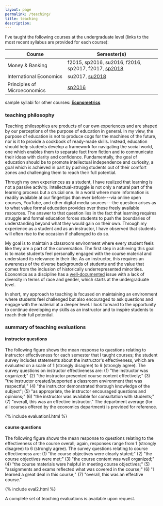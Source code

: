 ```yaml
---
layout: page
permalink: /teaching/
title: teaching
description: 
---
```


I've taught the following courses at the undergraduate level (links to the most recent syllabus are provided for each course):

 Course                        | Semester(s)                                         
-------------------------------|-----------------------------------------------------
 Money & Banking               | f2015, sp2016, su2016, f2016, sp2017, f2017, [sp2018](https://drive.google.com/open?id=1-KsqTI43-Aj7o74THp9516iQazxGA0Fp)
 International Economics       | su2017, [su2018](https://drive.google.com/open?id=19bNOvuJUcOuJfaMDThSlAZXRHv24Qy5o)
 Principles of Microeconomics | [sp2016](https://drive.google.com/open?id=1djcMuDbCogYAHh9QyxppcZCMu40k0WLL)

sample syllabi for other courses:
[__Econometrics__](https://drive.google.com/file/d/183l0T59HO4IEGAhSFBIUc2tuBFcQJbZZ)

### teaching philosophy
Teaching philosophies are products of our own experiences and are shaped by our perceptions of the purpose of education in general. In my view, the purpose of education is not to produce cogs for the machines of the future, nor is it to provide a cookbook of ready-made skills. Instead, education should help students develop a framework for navigating the social world, one which enables them to separate fact from fiction and to communicate their ideas with clarity and confidence. Fundamentally, the goal of education should be to promote intellectual independence and curiosity, a goal which is achieved in part by pushing students out of their comfort zones and challenging them to reach their full potential.

Through my own experiences as a student, I have realized that learning is not a passive activity. Intellectual-struggle is not only a natural part of the learning process but a crucial one. In a world where more information is readily available at our fingertips than ever before---via online open courses, YouTube, and other digital media sources---the question arises as to what value formal education provides over these freely available resources. The answer to that question lies in the fact that learning requires struggle and formal education forces students to push the boundaries of understanding beyond what they would gain on their own. Through my experience as a student and as an instructor, I have observed that students will often rise to the occasion if challenged to do so.

My goal is to maintain a classroom environment where every student feels like they are a part of the conversation. The first step in achieving this goal is to make students feel personally engaged with the course material and understand its relevance in their life. As an instructor, this requires an awareness of the diverse backgrounds of students and the value that comes from the inclusion of historically underrepresented minorities. Economics as a discipline has a [well-documented](https://www.aeaweb.org/articles?id=10.1257/jep.30.4.221) issue with a lack of diversity in terms of race and gender, which starts at the undergraduate level.

In short, my approach to teaching is focused on maintaining an environment where students feel challenged but also encouraged to ask questions and engage with the material at a deeper level. I  look forward to the opportunity to continue developing my skills as an instructor and to inspire students to reach their full potential.

### summary of teaching evaluations

#### instructor questions
The following figure shows the mean response to questions relating to instructor effectiveness for each semester that I taught courses; the student survey includes statements about the instructor's effectiveness, which are evaluated on a scale of 1 (strongly disagree) to 6 (strongly agree). The survey questions on instructor effectiveness are: (1) "the instructor was organized;" (2) "the instructor presented course content effectively;" (3) "the instructor created/supported a classroom environment that was respectful;" (4) "the instructor demonstrated thorough knowledge of the subject"; (5) "as appropriate, the instructor encouraged questions and opinions;" (6) "the instructor was available for consultation with students;" (7) "overall, this was an effective instructor." The department average (for all courses offered by the economics department) is provided for reference.

{% include evaluation1.html %}

#### course questions

The following figure shows the mean response to questions relating to the effectiveness of the course overall; again, responses range from 1 (strongly disagree) to 6 (strongly agree). The survey questions relating to course effectiveness are: (1) "the course objectives were clearly stated;" (2) "the course objectives were met;" (3) "the course content was well organized;" (4) "the course materials were helpful in meeting course objectives;" (5) "assignments and exams reflected what was covered in the course;" (6) "I learned a great deal in this course;" (7) "overall, this was an effective course."


{% include eval2.html %}


A complete set of teaching evaluations is available upon request.
